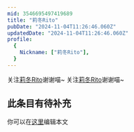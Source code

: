 ```yaml
---
mid: 3546695497419689
title: "莉冬Rito"
pubDate: "2024-11-04T11:26:46.060Z"
updatedDate: "2024-11-04T11:26:46.060Z"
profile:
  {
    Nickname: ["莉冬Rito"],
  }
---
```


关注[莉冬Rito](https://space.bilibili.com/3546695497419689)谢谢喵~ 关注[莉冬Rito](https://space.bilibili.com/3546695497419689)谢谢喵~

## 此条目有待补充
你可以在[这里](https://github.com/Yuhanawa/VTuber.ICU/edit/master/src/content/v/莉冬Rito/index.md)编辑本文
